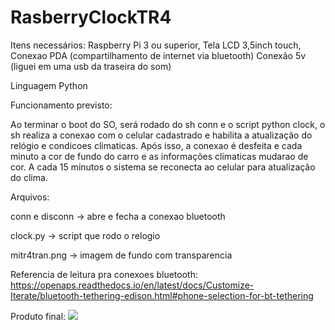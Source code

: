 # RasberryClockTR4

Itens necessários:
    Raspberry Pi 3 ou superior, 
    Tela LCD 3,5inch touch, 
    Conexao PDA (compartilhamento de internet via bluetooth)
    Conexão 5v (liguei em uma usb da traseira do som)
    
Linguagem Python

Funcionamento previsto:

Ao terminar o boot do SO, será rodado do sh conn e o script python clock, o sh realiza a conexao com o celular cadastrado e habilita a atualização do relógio e condicoes climaticas. Após isso, a conexao é desfeita e cada minuto a cor de fundo do carro e as informações climaticas mudarao de cor. A cada 15 minutos o sistema se reconecta ao celular para atualização do clima.

Arquivos:

conn e disconn -> abre e fecha a conexao bluetooth

clock.py -> script que rodo o relogio

mitr4tran.png -> imagem de fundo com transparencia

Referencia de leitura pra conexoes bluetooth: https://openaps.readthedocs.io/en/latest/docs/Customize-Iterate/bluetooth-tethering-edison.html#phone-selection-for-bt-tethering


Produto final:
<img src=“https://github.com/marianaguimaraes/RasberryClockTR4/blob/master/relogioTR4.jpg”>
